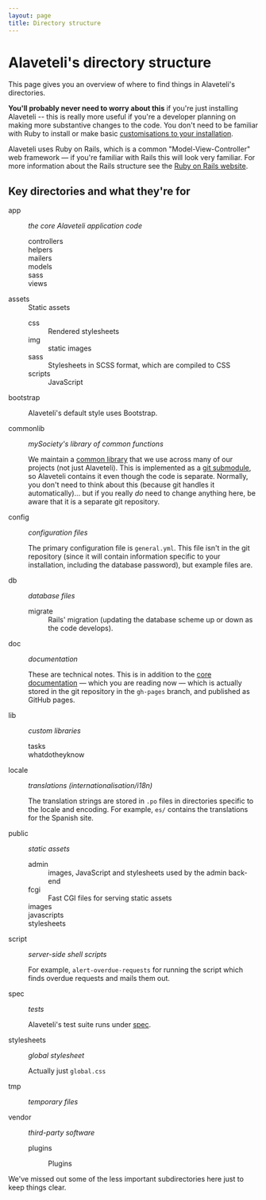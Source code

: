```yaml
---
layout: page
title: Directory structure
---
```



# Alaveteli's directory structure

<p class="lead">This page gives you an overview of where to find things in Alaveteli's
directories.</p>

**You'll probably never need to worry about this** if you're just installing
Alaveteli -- this is really more useful if you're a developer planning on
making more substantive changes to the code. You don't need to be familiar with
Ruby to install or make basic [customisations to your
installation](/customising).

<!--  (and if you do,
remember to read the page about [feeding your changes back](/feeding-back)).-->

Alaveteli uses Ruby on Rails, which is a common "Model-View-Controller" web
framework &mdash; if you're familiar with Rails this will look very familiar. For
more information about the Rails structure see the [Ruby on Rails
website](http://guides.rubyonrails.org/getting_started.html).

## Key directories and what they're for

<dl class="dir-structure">
  <dt>
      app
  </dt>
  <dd>
    <p><em>the core Alaveteli application code</em></p>
    <dl>
      <dt>
        controllers
      </dt>
      <dt>
        helpers
      </dt>
      <dt>
        mailers
      </dt>
      <dt>
        models
      </dt>
      <dt>
        sass
      </dt>
      <dt class="last">
        views
      </dt>
    </dl>
  </dd>
  <dt>
      assets
  </dt>
  <dd>
      Static assets
      <dl>
          <dt>
              css
          </dt>
          <dd>
              Rendered stylesheets
          </dd>
          <dt>
              img
          </dt>
          <dd>
              static images
          </dd>
          <dt>
              sass
          </dt>
          <dd>
              Stylesheets in SCSS format, which are compiled to CSS
          </dd>
          <dt class="last">
              scripts
          </dt>
          <dd class="last">
              JavaScript
          </dd>
      </dl>
  </dd>
  <dt>
      bootstrap
  </dt>
  <dd>
      <p>
          Alaveteli's default style uses Bootstrap.
      </p>
  <dt>
    commonlib
  </dt>
  <dd>
    <p><em>mySociety's library of common functions</em></p>
    <p>
      We maintain a <a href="https://github.com/mysociety/commonlib">common
      library</a> that we use across many of our projects (not just
      Alaveteli). This is implemented as a <a
      href="http://git-scm.com/book/en/Git-Tools-Submodules">git submodule</a>,
      so Alaveteli contains it even though the code is separate. Normally, you
      don't need to think about this (because git handles it automatically)...
      but if you really <em>do</em> need to change anything here, be aware that
      it is a separate git repository.
    </p>
  </dd>
  <dt>
    config
  </dt>
  <dd>
    <p><em>configuration files</em></p>
    <p>
      The primary configuration file is <code>general.yml</code>. This file isn't in the git
      repository (since it will contain information specific to your installation, including
      the database password), but example files are.
    </p>
  </dd>
  <dt>
    db
  </dt>
  <dd>
    <p><em>database files</em></p>
    <dl>
        <dt class="last">
            migrate
        </dt>
        <dd class="last">
            Rails' migration (updating the database scheme up or down
            as the code develops).
        </dd>
    </dl>
  </dd>
  <dt>
      doc
  </dt>
  <dd>
    <p><em>documentation</em></p>
    <p>
        These are technical notes. This is in addition to the <a
        href="http://code.fixmystreet.com">core documentation</a> &mdash; which
        you are reading now &mdash; which is actually stored in the git
        repository in the <code>gh-pages</code> branch, and published as GitHub
        pages.
    </p>
  </dd>
  <dt>
    lib
  </dt>
  <dd>
    <p><em>custom libraries</em></p>
    <dl>
        <dt>
            tasks
        </dt>
        <dt class="last">
            whatdotheyknow
        </dt>
    </dl>
  </dd>
  <dt>
    locale
  </dt>
  <dd>
    <p><em>translations (internationalisation/i18n)</em></p>
    <p>
      The translation strings are stored in <code>.po</code> files in directories specific to
      the locale and encoding. For example, <code>es/</code> contains the translations for the Spanish site.
    </p>
  </dd>
  <dt>
    public
  </dt>
  <dd>
    <p><em>static assets</em></p>
    <dl>
        <dt>
            admin
        </dt>
        <dd>
            images, JavaScript and stylesheets used by the admin back-end
        </dd>
        <dt>
            fcgi
        </dt>
        <dd>
            Fast CGI files for serving static assets
        </dd>
        <dt>
            images
        </dt>
        <dt>
            javascripts
        </dt>
        <dt class="last">
            stylesheets
        </dt>
    </dl>
  </dd>
  <dt>
    script
  </dt>
  <dd>
    <p><em>server-side shell scripts</em></p>
    <p>
      For example, <code>alert-overdue-requests</code> for running the script
      which finds overdue requests and mails them out.
    </p>
  </dd>
  <dt>
    spec
  </dt>
  <dd>
    <p><em>tests</em></p>
    <p>
      Alaveteli's test suite runs under <a href="TODO">spec</a>.
    </p>
  </dd>
  <dt>
    stylesheets
  </dt>
  <dd>
    <p>
      <em>global stylesheet</em>
    </p>
    <p>
        Actually just <code>global.css</code>
    </p>
  </dd>
  <dt>
    tmp
  </dt>
  <dd>
    <p>
      <em>temporary files</em>
    </p>
  </dd>
  <dt class="last">
      vendor
  </dt>
  <dd class="last">
    <p><em>third-party software</em></p>
    <dl>
      <dt class="last">plugins</dt>
      <dd class="last">
          <p>
              Plugins
          </p>
      </dd>
    </dl>
  </dd>
</dl>

We've missed out some of the less important subdirectories here just to keep
things clear.